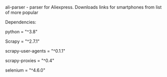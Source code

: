 ali-parser - parser for Aliexpress. Downloads links for smartphones from list of more popular

Dependencies:

python = "^3.8"

Scrapy = "^2.7.1"

scrapy-user-agents = "^0.1.1"

scrapy-proxies = "^0.4"

selenium = "^4.6.0"
